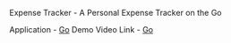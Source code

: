 Expense Tracker - A Personal Expense Tracker on the Go

Application - <a href="http://159.122.181.23:30840/">Go</a>
Demo Video Link - <a href="https://bit.ly/xpense-tracker-demo-video-1">Go</a>